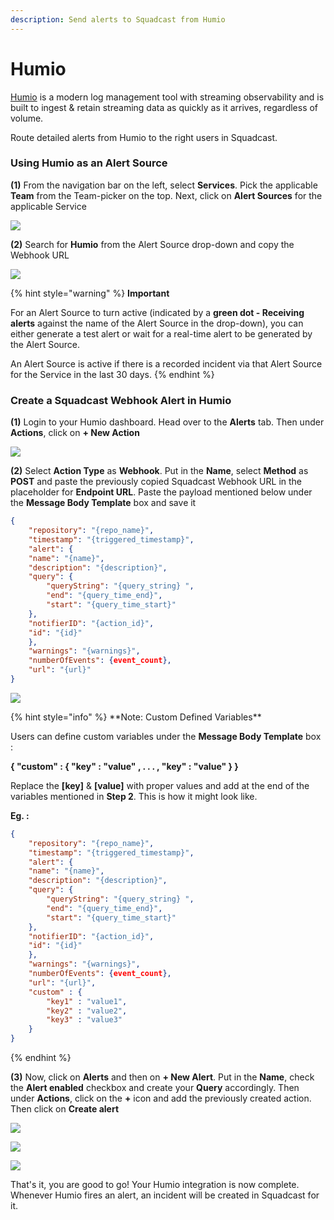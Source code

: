 ```yaml
---
description: Send alerts to Squadcast from Humio
---
```


# Humio

[Humio](https://www.humio.com/) is a modern log management tool with streaming observability and is built to ingest & retain streaming data as quickly as it arrives, regardless of volume.

Route detailed alerts from Humio to the right users in Squadcast.

### Using Humio as an Alert Source

**(1)** From the navigation bar on the left, select **Services**. Pick the applicable **Team** from the Team-picker on the top. Next, click on **Alert Sources** for the applicable Service

![](../../.gitbook/assets/alert\_source\_1.png)

**(2)** Search for **Humio** from the Alert Source drop-down and copy the Webhook URL

![](../../.gitbook/assets/humio\_1.png)

{% hint style="warning" %}
**Important**

For an Alert Source to turn active (indicated by a **green dot - Receiving alerts** against the name of the Alert Source in the drop-down), you can either generate a test alert or wait for a real-time alert to be generated by the Alert Source.

An Alert Source is active if there is a recorded incident via that Alert Source for the Service in the last 30 days.
{% endhint %}

### Create a Squadcast Webhook Alert in Humio

**(1)** Login to your Humio dashboard. Head over to the **Alerts** tab. Then under **Actions**, click on **+ New Action**

![](../../.gitbook/assets/humio\_2.png)

**(2)** Select **Action Type** as **Webhook**. Put in the **Name**, select **Method** as **POST** and paste the previously copied Squadcast Webhook URL in the placeholder for **Endpoint URL**. Paste the payload mentioned below under the **Message Body Template** box and save it

```json
{
    "repository": "{repo_name}",
    "timestamp": "{triggered_timestamp}",
    "alert": {
    "name": "{name}",
    "description": "{description}",
    "query": {
        "queryString": "{query_string} ",
        "end": "{query_time_end}",
        "start": "{query_time_start}"
    },
    "notifierID": "{action_id}",
    "id": "{id}"
    },
    "warnings": "{warnings}",
    "numberOfEvents": {event_count},
    "url": "{url}"
}
```

![](../../.gitbook/assets/humio\_3.png)

{% hint style="info" %}
\*\*Note: Custom Defined Variables\*\*

Users can define custom variables under the **Message Body Template** box :

**{ "custom" : { "key" : "value" , . . . , "key" : "value" } }**

Replace the **\[key]** & **\[value]** with proper values and add at the end of the variables mentioned in **Step 2**. This is how it might look like.

**Eg. :**

```json
{
    "repository": "{repo_name}",
    "timestamp": "{triggered_timestamp}",
    "alert": {
    "name": "{name}",
    "description": "{description}",
    "query": {
        "queryString": "{query_string} ",
        "end": "{query_time_end}",
        "start": "{query_time_start}"
    },
    "notifierID": "{action_id}",
    "id": "{id}"
    },
    "warnings": "{warnings}",
    "numberOfEvents": {event_count},
    "url": "{url}",
    "custom" : {
        "key1" : "value1",
        "key2" : "value2",
        "key3" : "value3"
    }
}
```
{% endhint %}

**(3)** Now, click on **Alerts** and then on **+ New Alert**. Put in the **Name**, check the **Alert enabled** checkbox and create your **Query** accordingly. Then under **Actions**, click on the **+** icon and add the previously created action. Then click on **Create alert**

![](../../.gitbook/assets/humio\_4.png)

![](../../.gitbook/assets/humio\_5.png)

![](../../.gitbook/assets/humio\_6.png)

That's it, you are good to go! Your Humio integration is now complete. Whenever Humio fires an alert, an incident will be created in Squadcast for it.
